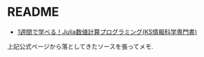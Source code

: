 # README
- [1週間で学べる！Julia数値計算プログラミング(KS情報科学専門書)](https://cometscome.github.io/YukiNagai/ja/books/greenjulia/)

上記公式ページから落としてきたソースを張ってメモ.
